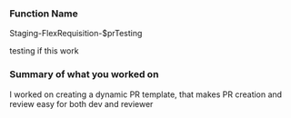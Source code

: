 ### Function Name


Staging-FlexRequisition-$prTesting

testing if this work

### Summary of what you worked on

I worked on creating a dynamic PR template, that makes PR creation and review easy for both dev and reviewer
